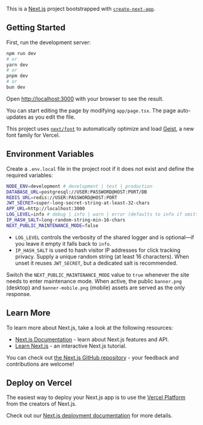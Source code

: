 This is a [Next.js](https://nextjs.org) project bootstrapped with [`create-next-app`](https://nextjs.org/docs/app/api-reference/cli/create-next-app).

## Getting Started

First, run the development server:

```bash
npm run dev
# or
yarn dev
# or
pnpm dev
# or
bun dev
```

Open [http://localhost:3000](http://localhost:3000) with your browser to see the result.

You can start editing the page by modifying `app/page.tsx`. The page auto-updates as you edit the file.

This project uses [`next/font`](https://nextjs.org/docs/app/building-your-application/optimizing/fonts) to automatically optimize and load [Geist](https://vercel.com/font), a new font family for Vercel.

## Environment Variables

Create a `.env.local` file in the project root if it does not exist and define the required variables:

```bash
NODE_ENV=development # development | test | production
DATABASE_URL=postgresql://USER:PASSWORD@HOST:PORT/DB
REDIS_URL=redis://USER:PASSWORD@HOST:PORT
JWT_SECRET=super-long-secret-string-at-least-32-chars
APP_URL=http://localhost:3000
LOG_LEVEL=info # debug | info | warn | error (defaults to info if omitted)
IP_HASH_SALT=long-random-string-min-16-chars
NEXT_PUBLIC_MAINTENANCE_MODE=false
```

- `LOG_LEVEL` controls the verbosity of the shared logger and is optional—if you leave it empty it falls back to `info`.
- `IP_HASH_SALT` is used to hash visitor IP addresses for click tracking privacy. Supply a unique random string (at least 16 characters). When unset it reuses `JWT_SECRET`, but a dedicated salt is recommended.

Switch the `NEXT_PUBLIC_MAINTENANCE_MODE` value to `true` whenever the site needs to enter maintenance mode. When active, the public `banner.png` (desktop) and `banner-mobile.png` (mobile) assets are served as the only response.

## Learn More

To learn more about Next.js, take a look at the following resources:

- [Next.js Documentation](https://nextjs.org/docs) - learn about Next.js features and API.
- [Learn Next.js](https://nextjs.org/learn) - an interactive Next.js tutorial.

You can check out [the Next.js GitHub repository](https://github.com/vercel/next.js) - your feedback and contributions are welcome!

## Deploy on Vercel

The easiest way to deploy your Next.js app is to use the [Vercel Platform](https://vercel.com/new?utm_medium=default-template&filter=next.js&utm_source=create-next-app&utm_campaign=create-next-app-readme) from the creators of Next.js.

Check out our [Next.js deployment documentation](https://nextjs.org/docs/app/building-your-application/deploying) for more details.
